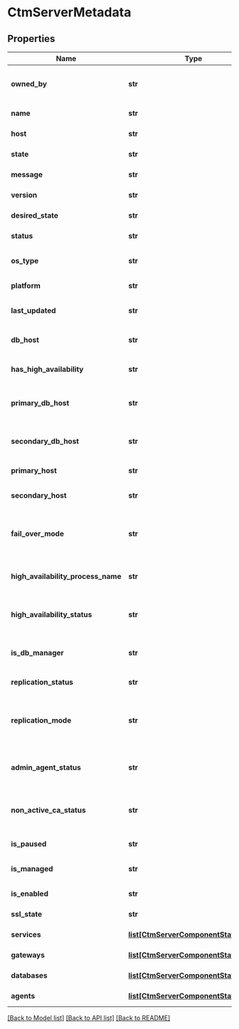 # CtmServerMetadata

## Properties
Name | Type | Description | Notes
------------ | ------------- | ------------- | -------------
**owned_by** | **str** | Is the server belongs to a saas environment | [optional] 
**name** | **str** | The server name | [optional] 
**host** | **str** | The server host | [optional] 
**state** | **str** | The server state | [optional] 
**message** | **str** | The server message | [optional] 
**version** | **str** | The server version | [optional] 
**desired_state** | **str** | The server desired state | [optional] 
**status** | **str** | The server status | [optional] 
**os_type** | **str** | The server operating system | [optional] 
**platform** | **str** | The server platform | [optional] 
**last_updated** | **str** | The server last updated date | [optional] 
**db_host** | **str** | The server database host | [optional] 
**has_high_availability** | **str** | Is server in high availability | [optional] 
**primary_db_host** | **str** | The server primary database host | [optional] 
**secondary_db_host** | **str** | The server secondary database host | [optional] 
**primary_host** | **str** | The server primary host | [optional] 
**secondary_host** | **str** | The server secondary host | [optional] 
**fail_over_mode** | **str** | The server high availability fail over mode | [optional] 
**high_availability_process_name** | **str** | High Availability process name | [optional] 
**high_availability_status** | **str** | The server high availability status | [optional] 
**is_db_manager** | **str** | Indicates if this host is manager of DB | [optional] 
**replication_status** | **str** | Status of DB replication | [optional] 
**replication_mode** | **str** | Indicates which mode DB replication is in [Sync,  Async] | [optional] 
**admin_agent_status** | **str** | Status of the Configuration Agent of the active host | [optional] 
**non_active_ca_status** | **str** | Status of the Configuration Agent of the non-active host | [optional] 
**is_paused** | **str** | Is the server in pause | [optional] 
**is_managed** | **str** | Is the server in managed state | [optional] 
**is_enabled** | **str** | Is the server enabled | [optional] 
**ssl_state** | **str** | The server ssl state | [optional] 
**services** | [**list[CtmServerComponentStatusInfo]**](CtmServerComponentStatusInfo.md) | The server services | [optional] 
**gateways** | [**list[CtmServerComponentStatusInfo]**](CtmServerComponentStatusInfo.md) | The server gateway | [optional] 
**databases** | [**list[CtmServerComponentStatusInfo]**](CtmServerComponentStatusInfo.md) | The server databases | [optional] 
**agents** | [**list[CtmServerComponentStatusInfo]**](CtmServerComponentStatusInfo.md) | The server agents | [optional] 

[[Back to Model list]](../README.md#documentation-for-models) [[Back to API list]](../README.md#documentation-for-api-endpoints) [[Back to README]](../README.md)

